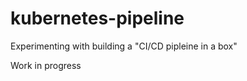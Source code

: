 kubernetes-pipeline
===================

Experimenting with building a "CI/CD pipleine in a box"

Work in progress
